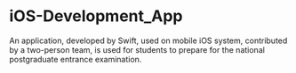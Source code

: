 # iOS-Development_App
An application, developed by Swift, used on mobile iOS system, contributed by a two-person team, is used for students to prepare for the national postgraduate entrance examination.
